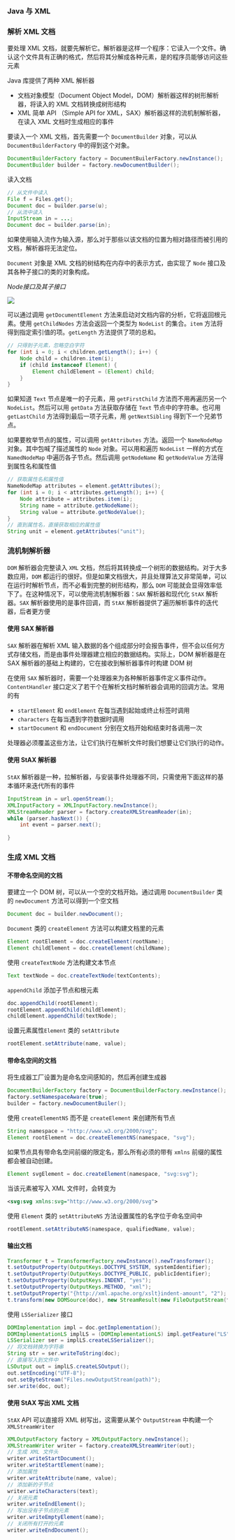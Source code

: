 ### Java 与 XML

### 解析 XML 文档

要处理 XML 文档，就要先解析它。解析器是这样一个程序：它读入一个文件。确认这个文件具有正确的格式，然后将其分解成各种元素，是的程序员能够访问这些元素

Java 库提供了两种 XML 解析器

* 文档对象模型（Document Object Model，DOM）解析器这样的树形解析器，将读入的 XML 文档转换成树形结构
* XML 简单 API （Simple API for XML，SAX）解析器这样的流机制解析器，在读入 XML 文档时生成相应的事件

要读入一个 XML 文档，首先需要一个 `DocumentBuilder` 对象，可以从 `DocumentBuilderFactory` 中的得到这个对象。

```java
DocumentBuilderFactory factory = DocumentBuilerFactory.newInstance();
DocumentBuilder builder = factory.newDocumentBuilder();
```

读入文档

```java
// 从文件中读入
File f = Files.get();
Document doc = builder.parse(u);
// 从流中读入
InputStream in = ...;
Document doc = builder.parse(in);
```

如果使用输入流作为输入源，那么对于那些以该文档的位置为相对路径而被引用的文档，解析器将无法定位。

`Document` 对象是 XML 文档的树结构在内存中的表示方式，由实现了 `Node` 接口及其各种子接口的类的对象构成。

*Node接口及其子接口*

![](Language/Images/node接口及其子接口.png)

可以通过调用 `getDocumentElement` 方法来启动对文档内容的分析，它将返回根元素。使用 `getChildNodes` 方法会返回一个类型为 `NodeList` 的集合。`item` 方法将得到指定索引值的项。`getLength` 方法提供了项的总和。

```java
// 只得到子元素，忽略空白字符
for (int i = 0; i < children.getLength(); i++) {
    Node child = children.item(i);
    if (child instanceof Element) {
        Element childElement = (Element) child;
    }
}
```

如果知道 `Text` 节点是唯一的子元素，用 `getFirstChild` 方法而不用再遍历另一个 `NodeList`。然后可以用 `getData` 方法获取存储在 `Text` 节点中的字符串。也可用 `getLastChild` 方法得到最后一项子元素，用 `getNextSibling` 得到下一个兄弟节点。

如果要枚举节点的属性，可以调用 `getAttributes` 方法。返回一个 `NameNodeMap` 对象。其中包喊了描述属性的 `Node` 对象。可以用和遍历 `NodeList` 一样的方式在 `NamedNodeMap` 中遍历各子节点。然后调用 `getNodeName` 和 `getNodeValue` 方法得到属性名和属性值

```java
// 获取属性名和属性值
NameNodeMap attributes = element.getAttributes();
for (int i = 0; i < attributes.getLength(); i++) {
    Node attribute = attributes.item(i);
    String name = attribute.getNodeName();
    String value = attribute.getNodeValue();
}
// 直到属性名，直接获取相应的属性值
String unit = element.getAttributes("unit");
```

### 流机制解析器

`DOM` 解析器会完整读入 `XML` 文档，然后将其转换成一个树形的数据结构。对于大多数应用，`DOM` 都运行的很好。但是如果文档很大，并且处理算法又非常简单，可以在运行时解析节点，而不必看到完整的树形结构，那么 `DOM` 可能就会显得效率低下了。在这种情况下，可以使用流机制解析器：`SAX` 解析器和现代化 `StAX` 解析器。`SAX` 解析器使用的是事件回调，而 `StAX`  解析器提供了遍历解析事件的迭代器，后者更方便

#### 使用 SAX 解析器

`SAX` 解析器在解析 XML 输入数据的各个组成部分时会报告事件，但不会以任何方式存储文档，而是由事件处理器建立相应的数据结构。实际上，DOM 解析器是在 SAX 解析器的基础上构建的，它在接收到解析器事件时构建 DOM 树

在使用 `SAX` 解析器时，需要一个处理器来为各种解析器事件定义事件动作。`ContentHandler` 接口定义了若干个在解析文档时解析器会调用的回调方法。常用的有

* `startElement` 和 `endElement` 在每当遇到起始或终止标签时调用
* `characters` 在每当遇到字符数据时调用
* `startDocument` 和 `endDocument` 分别在文档开始和结束时各调用一次

处理器必须覆盖这些方法，让它们执行在解析文件时我们想要让它们执行的动作。

#### 使用 StAX 解析器

`StAX` 解析器是一种，拉解析器，与安装事件处理器不同，只需使用下面这样的基本循环来迭代所有的事件

```java
InputStream in = url.openStream();
XMLInputFactory = XMLInputFactory.newInstance();
XMLStreamReader parser = factory.createXMLStreamReader(in);
while (parser.hasNext()) {
    int event = parser.next();
   
}
```

### 生成 XML 文档

#### 不带命名空间的文档

要建立一个 DOM 树，可以从一个空的文档开始。通过调用 `DocumentBuilder` 类的 `newDocument` 方法可以得到一个空文档

```java
Document doc = builder.newDocument();
```

`Document` 类的 `createElement` 方法可以构建文档里的元素

```java
Element rootElement = doc.createElement(rootName);
Element childElement = doc.createElement(childName);
```

使用 `createTextNode` 方法构建文本节点

```java
Text textNode = doc.createTextNode(textContents);
```

`appendChild` 添加子节点和根元素

```java
doc.appendChild(rootElement);
rootElement.appendChild(childElement);
childElement.appendChild(textNode);
```

设置元素属性`Element` 类的 `setAttribute` 

```java
rootElement.setAttribute(name, value);
```

#### 带命名空间的文档

将生成器工厂设置为是命名空间感知的，然后再创建生成器

```java
DocumentBuilderFactory factory = DocumentBuilderFactory.newInstance();
factory.setNamespaceAware(true);
builder = factory.newDocumentBuiler();
```

使用 `createElementNS` 而不是 `createElement` 来创建所有节点

```java
String namespace = "http://www.w3.org/2000/svg";
Element rootElement = doc.createElementNS(namespace, "svg");
```

如果节点具有带命名空间前缀的限定名，那么所有必须的带有 `xmlns` 前缀的属性都会被自动创建。

```java
Element svgElement = doc.createElement(namespace, "svg:svg");
```

当该元素被写入 XML 文件时，会转变为

```xml
<svg:svg xmlns:svg="http://www.w3.org/2000/svg">
```

使用 `Element` 类的 `setAttributeNS` 方法设置属性的名字位于命名空间中

```java
rootElement.setAttributeNS(namespace, qualifiedName, value);
```

#### 输出文档

```java
Transformer t = TransformerFactory.newInstance().newTransformer();
t.setOutputProperty(OutputKeys.DOCTYPE_SYSTEM, systemIdentifier);
t.setOutputProperty(OutputKeys.DOCTYPE_PUBLIC, publicIdentifier);
t.setOutputProperty(OutputKeys.INDENT, "yes");
t.setOutputProperty(OutputKeys.METHOD, "xml");
t.setOutputProperty("{http://xml.apache.org/xslt}indent-amount", "2");
t.transform(new DOMSource(doc), new StreamResult(new FileOutputStream(file)));
```

使用 `LSSerializer` 接口

```java
DOMImplementation impl = doc.getImplementation();
DOMImplementationLS implLS = (DOMImplementationLS) impl.getFeature("LS", "3.0");
LSSerializer ser = implLS.createLSSerializer();
// 将文档转换为字符串
String str = ser.writeToString(doc);
// 直接写入到文件中
LSOutput out = implLS.createLSOutput();
out.setEncoding("UTF-8");
out.setByteStream("Files.newOutputStream(path)");
ser.write(doc, out);
```

#### 使用 StAX 写出 XML 文档

`StAX` API 可以直接将 XML 树写出，这需要从某个 `OutputStream` 中构建一个 `XMLStreamWriter`

```java
XMLOutputFactory factory = XMLOutputFactory.newInstance();
XMLStreamWriter writer = factory.createXMLStreamWriter(out);
// 生成 XML 文件头
writer.writeStartDocument();
writer.writeStartElement(name);
// 添加属性
writer.writeAttribute(name, value);
// 添加新的子节点
writer.writeCharacters(text);
// 关闭元素
writer.writeEndElement();
// 写出没有子节点的元素
writer.writeEmptyElement(name);
// 关闭所有打开的元素
writer.writeEndDocument();
```

